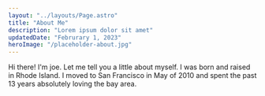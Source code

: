 ```yaml
---
layout: "../layouts/Page.astro"
title: "About Me"
description: "Lorem ipsum dolor sit amet"
updatedDate: "Februrary 1, 2023"
heroImage: "/placeholder-about.jpg"
---
```


Hi there! I'm joe. Let me tell you a little about myself. I was born and raised in Rhode Island. I moved to San Francisco in May of 2010 and spent the past 13 years absolutely loving the bay area.
